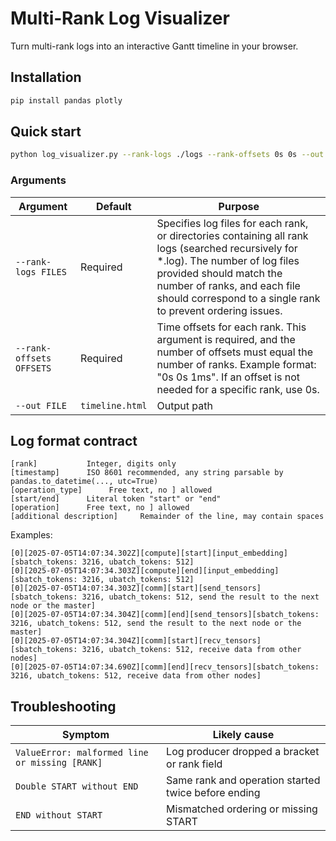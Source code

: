 # Multi‑Rank Log Visualizer

Turn multi-rank logs into an interactive Gantt timeline in your browser.

## Installation

```bash
pip install pandas plotly
```

## Quick start

```bash
python log_visualizer.py --rank-logs ./logs --rank-offsets 0s 0s --out my_run.html
```

### Arguments

| Argument          | Default         | Purpose                                  |
| ------------- | --------------- | ---------------------------------------- |
| `--rank-logs FILES`  | Required | Specifies log files for each rank, or directories containing all rank logs (searched recursively for *.log). The number of log files provided should match the number of ranks, and each file should correspond to a single rank to prevent ordering issues.                        |
| `--rank-offsets OFFSETS`  | Required | Time offsets for each rank. This argument is required, and the number of offsets must equal the number of ranks. Example format: "0s 0s 1ms". If an offset is not needed for a specific rank, use 0s.                            |
| `--out FILE`  | `timeline.html` | Output path                              |

## Log format contract

```
[rank]           Integer, digits only
[timestamp]      ISO 8601 recommended, any string parsable by pandas.to_datetime(..., utc=True)
[operation_type]      Free text, no ] allowed
[start/end]      Literal token "start" or "end"
[operation]      Free text, no ] allowed
[additional description]     Remainder of the line, may contain spaces
```

Examples:

```
[0][2025-07-05T14:07:34.302Z][compute][start][input_embedding][sbatch_tokens: 3216, ubatch_tokens: 512]
[0][2025-07-05T14:07:34.303Z][compute][end][input_embedding][sbatch_tokens: 3216, ubatch_tokens: 512]
[0][2025-07-05T14:07:34.303Z][comm][start][send_tensors][sbatch_tokens: 3216, ubatch_tokens: 512, send the result to the next node or the master]
[0][2025-07-05T14:07:34.304Z][comm][end][send_tensors][sbatch_tokens: 3216, ubatch_tokens: 512, send the result to the next node or the master]
[0][2025-07-05T14:07:34.304Z][comm][start][recv_tensors][sbatch_tokens: 3216, ubatch_tokens: 512, receive data from other nodes]
[0][2025-07-05T14:07:34.690Z][comm][end][recv_tensors][sbatch_tokens: 3216, ubatch_tokens: 512, receive data from other nodes]
```

## Troubleshooting

| Symptom                                        | Likely cause                                        |
| ---------------------------------------------- | --------------------------------------------------- |
| `ValueError: malformed line or missing [RANK]` | Log producer dropped a bracket or rank field        |
| `Double START without END`                     | Same rank and operation started twice before ending |
| `END without START`                            | Mismatched ordering or missing START                |